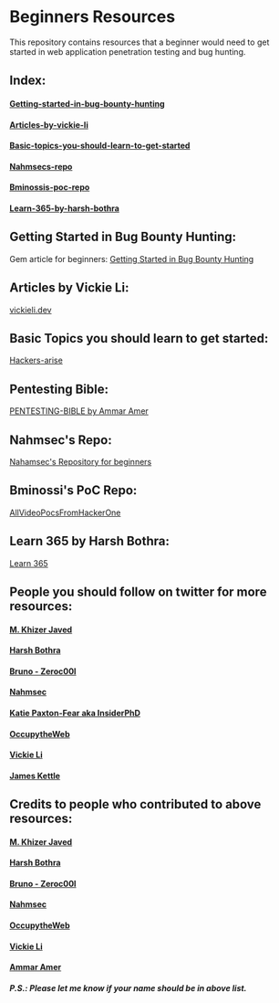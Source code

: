 # Beginners Resources
This repository contains resources that a beginner would need to get started in web application penetration testing and bug hunting.

## Index:
#### [Getting-started-in-bug-bounty-hunting](https://github.com/kushagrasarathe/beginners-resources#getting-started-in-bug-bounty-hunting)
#### [Articles-by-vickie-li](https://github.com/kushagrasarathe/beginners-resources#articles-by-vickie-li)
#### [Basic-topics-you-should-learn-to-get-started](https://github.com/kushagrasarathe/beginners-resources#basic-topics-you-should-learn-to-get-started)
#### [Nahmsecs-repo](https://github.com/kushagrasarathe/beginners-resources#nahmsecs-repo)
#### [Bminossis-poc-repo](https://github.com/kushagrasarathe/beginners-resources#bminossis-poc-repo)
#### [Learn-365-by-harsh-bothra](https://github.com/kushagrasarathe/beginners-resources#learn-365-by-harsh-bothra)


## Getting Started in Bug Bounty Hunting:
Gem article for beginners:
[Getting Started in Bug Bounty Hunting](https://whoami.securitybreached.org/2019/06/03/guide-getting-started-in-bug-bounty-hunting/)

## Articles by Vickie Li:
[vickieli.dev](https://vickieli.dev/)

## Basic Topics you should learn to get started:
[Hackers-arise](https://www.hackers-arise.com/getting-started) 

## Pentesting Bible:
[PENTESTING-BIBLE by Ammar Amer](https://github.com/blaCCkHatHacEEkr/PENTESTING-BIBLE)

## Nahmsec's Repo:
[Nahamsec's Repository for beginners](https://github.com/nahamsec/Resources-for-Beginner-Bug-Bounty-Hunters)

## Bminossi's PoC Repo:
[AllVideoPocsFromHackerOne](https://github.com/bminossi/AllVideoPocsFromHackerOne)

## Learn 365 by Harsh Bothra:
[Learn 365](https://github.com/harsh-bothra/learn365)


## People you should follow on twitter for more resources:
#### [M. Khizer Javed](https://twitter.com/KHIZER_JAVED47)
#### [Harsh Bothra](https://twitter.com/harshbothra_)
#### [Bruno - Zeroc00I](https://twitter.com/zeroc00I)
#### [Nahmsec](https://twitter.com/NahamSec)
#### [Katie Paxton-Fear aka InsiderPhD](https://twitter.com/InsiderPhD)
#### [OccupytheWeb](https://twitter.com/three_cube)
#### [Vickie Li](https://twitter.com/vickieli7)
#### [James Kettle](https://twitter.com/albinowax)

## Credits to people who contributed to above resources: 
#### [M. Khizer Javed](https://twitter.com/KHIZER_JAVED47)
#### [Harsh Bothra](https://twitter.com/harshbothra_)
#### [Bruno - Zeroc00I](https://twitter.com/zeroc00I)
#### [Nahmsec](https://twitter.com/NahamSec)
#### [OccupytheWeb](https://twitter.com/three_cube)
#### [Vickie Li](https://twitter.com/vickieli7)
#### [Ammar Amer](https://twitter.com/cry__pto)

##### P.S.: Please let me know if your name should be in above list.
